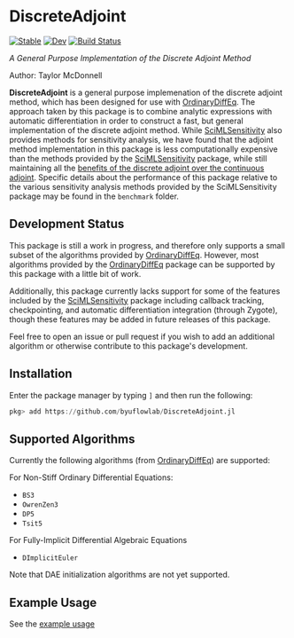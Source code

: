 # DiscreteAdjoint

[![Stable](https://img.shields.io/badge/docs-stable-blue.svg)](https://byuflowlab.github.io/DiscreteAdjoint.jl/stable)
[![Dev](https://img.shields.io/badge/docs-dev-blue.svg)](https://byuflowlab.github.io/DiscreteAdjoint.jl/dev)
[![Build Status](https://github.com/byuflowlab/DiscreteAdjoint.jl/actions/workflows/CI.yml/badge.svg?branch=main)](https://github.com/byuflowlab/DiscreteAdjoint.jl/actions/workflows/CI.yml?query=branch%3Amain)

*A General Purpose Implementation of the Discrete Adjoint Method*

Author: Taylor McDonnell

**DiscreteAdjoint** is a general purpose implemenation of the discrete adjoint method, which has been designed for use with [OrdinaryDiffEq](https://github.com/SciML/OrdinaryDiffEq.jl).  The approach taken by this package is to combine analytic expressions with automatic differentiation in order to construct a fast, but general implementation of the discrete adjoint method.  While [SciMLSensitivity](https://sensitivity.sciml.ai/stable/) also provides methods for sensitivity analysis, we have found that the adjoint method implementation in this package is less computationally expensive than the methods provided by the [SciMLSensitivity](https://sensitivity.sciml.ai/stable/) package, while still maintaining all the [benefits of the discrete adjoint over the continuous adjoint](https://arxiv.org/abs/2005.13420).  Specific details about the performance of this package relative to the various sensitivity analysis methods provided by the SciMLSensitivity package may be found in the `benchmark` folder.

## Development Status

This package is still a work in progress, and therefore only supports a small subset of the algorithms provided by [OrdinaryDiffEq](https://github.com/SciML/OrdinaryDiffEq.jl).  However, most algorithms provided by the [OrdinaryDiffEq](https://github.com/SciML/OrdinaryDiffEq.jl) package can be supported by this package with a little bit of work.

Additionally, this package currently lacks support for some of the features included by the [SciMLSensitivity](https://sensitivity.sciml.ai/stable/) package including callback tracking, checkpointing, and automatic differentiation integration (through Zygote), though these features may be added in future releases of this package.

Feel free to open an issue or pull request if you wish to add an additional algorithm or otherwise contribute to this package's development.

## Installation

Enter the package manager by typing `]` and then run the following:

```julia
pkg> add https://github.com/byuflowlab/DiscreteAdjoint.jl
```

## Supported Algorithms

Currently the following algorithms (from [OrdinaryDiffEq](https://github.com/SciML/OrdinaryDiffEq.jl)) are supported:

For Non-Stiff Ordinary Differential Equations:
 - `BS3`
 - `OwrenZen3`
 - `DP5`
 - `Tsit5`

For Fully-Implicit Differential Algebraic Equations
 - `DImplicitEuler`

Note that DAE initialization algorithms are not yet supported.

## Example Usage

See the [example usage](https://byuflowlab.github.io/DiscreteAdjoint.jl/dev/guide)

